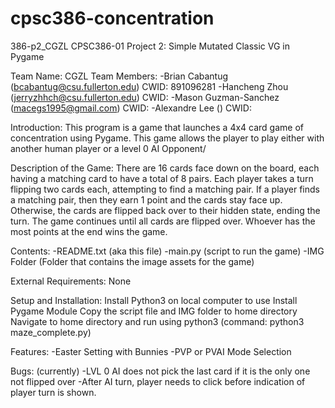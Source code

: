 # cpsc386-concentration
386-p2_CGZL
CPSC386-01 
Project 2: Simple Mutated Classic VG in Pygame

Team Name: CGZL
Team Members:
-Brian Cabantug (bcabantug@csu.fullerton.edu) CWID: 891096281
-Hancheng Zhou (jerryzhhch@csu.fullerton.edu) CWID:
-Mason Guzman-Sanchez (macegs1995@gmail.com) CWID:
-Alexandre Lee () CWID:

Introduction: This program is a game that launches a 4x4 card game of concentration using Pygame. This game allows the player to play
either with another human player or a level 0 AI Opponent/

Description of the Game:
There are 16 cards face down on the board, each having a matching card to have a total of 8 pairs. Each player takes a turn flipping two cards
each, attempting to find a matching pair. If a player finds a matching pair, then they earn 1 point and the cards stay face up. Otherwise, the
cards are flipped back over to their hidden state, ending the turn. The game continues until all cards are flipped over. Whoever has the
most points at the end wins the game.

Contents:
-README.txt (aka this file)
-main.py (script to run the game)
-IMG Folder (Folder that contains the image assets for the game)

External Requirements: None

Setup and Installation:
Install Python3 on local computer to use
Install Pygame Module
Copy the script file and IMG folder to home directory
Navigate to home directory and run using python3 (command: python3 maze_complete.py)


Features: 
-Easter Setting with Bunnies
-PVP or PVAI Mode Selection

Bugs: (currently)
-LVL 0 AI does not pick the last card if it is the only one not flipped over
-After AI turn, player needs to click before indication of player turn is shown.
